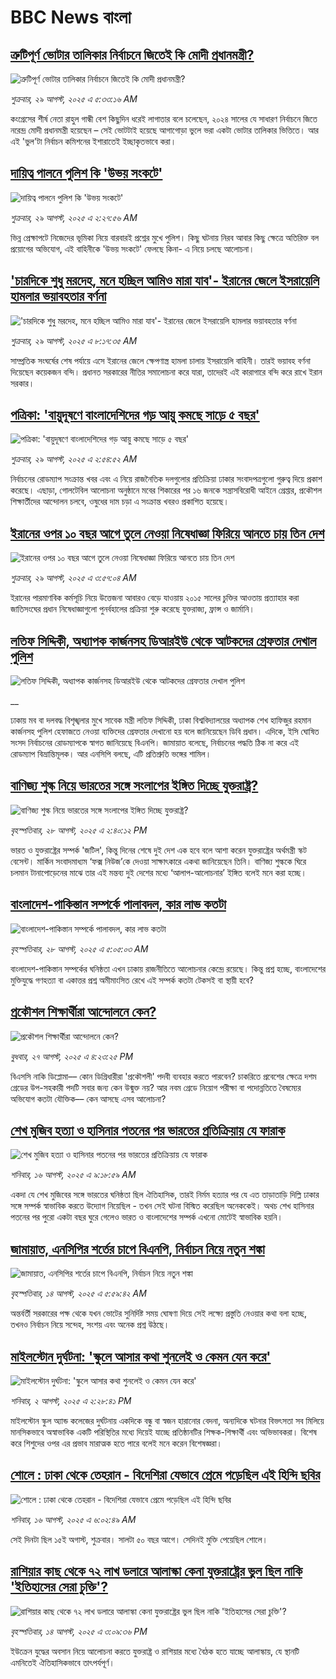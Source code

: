 # BBC News বাংলা## [ত্রুটিপূর্ণ ভোটার তালিকার নির্বাচনে জিতেই কি মোদী প্রধানমন্ত্রী?](https://www.bbc.com/bengali/articles/c939epyxz7qo?at_medium=RSS&at_campaign=rss?at_campaign=githubrss)![ত্রুটিপূর্ণ ভোটার তালিকার নির্বাচনে জিতেই কি মোদী প্রধানমন্ত্রী?](https://ichef.bbci.co.uk/ace/ws/240/cpsprodpb/d57f/live/aa838450-8355-11f0-a34f-318be3fb0481.jpg)_শুক্রবার, ২৯ আগস্ট, ২০২৫ এ ৫:৩৩:১৬ AM_কংগ্রেসের শীর্ষ নেতা রাহুল গান্ধী বেশ কিছুদিন ধরেই লাগাতার বলে চলেছেন, ২০২৪ সালের যে সাধারণ নির্বাচনে জিতে নরেন্দ্র মোদী প্রধানমন্ত্রী হয়েছেন – সেই ভোটটাই হয়েছে আগাগোড়া ভুলে ভরা একটা ভোটার তালিকার ভিত্তিতে। আর এই 'ভুল'টা নির্বাচন কমিশনের ইশারাতেই ইচ্ছাকৃতভাবে করা।## [দায়িত্ব পালনে পুলিশ কি 'উভয় সংকটে' ](https://www.bbc.com/bengali/articles/c0e93rg9y2xo?at_medium=RSS&at_campaign=rss?at_campaign=githubrss)![দায়িত্ব পালনে পুলিশ কি 'উভয় সংকটে' ](https://ichef.bbci.co.uk/ace/ws/240/cpsprodpb/23a3/live/2f86c100-8417-11f0-8920-cb71bf7274c6.jpg)_শুক্রবার, ২৯ আগস্ট, ২০২৫ এ ২:২৭:৫৬ AM_ভিন্ন প্রেক্ষাপটে নিজেদের ভূমিকা নিয়ে বারবারই প্রশ্নের মুখে পুলিশ। কিছু ঘটনায় নিরব আবার কিছু ক্ষেত্রে অতিরিক্ত বল প্রয়োগের অভিযোগ, এই বাহিনীকে 'উভয় সংকটে' ফেলছে কিনা- এ নিয়ে চলছে আলোচনা।## ['চারদিকে শুধু মরদেহ, মনে হচ্ছিল আমিও মারা যাব'- ইরানের জেলে ইসরায়েলি হামলার ভয়াবহতার বর্ণনা](https://www.bbc.com/bengali/articles/ce837qd4lm9o?at_medium=RSS&at_campaign=rss?at_campaign=githubrss)!['চারদিকে শুধু মরদেহ, মনে হচ্ছিল আমিও মারা যাব'- ইরানের জেলে ইসরায়েলি হামলার ভয়াবহতার বর্ণনা](https://ichef.bbci.co.uk/ace/ws/240/cpsprodpb/c9ea/live/bd0ae350-83fc-11f0-b391-6936825093bd.jpg)_শুক্রবার, ২৯ আগস্ট, ২০২৫ এ ৮:১৭:৩৫ AM_সাম্প্রতিক সংঘর্ষের শেষ পর্যায়ে এসে ইরানের জেলে ক্ষেপণাস্ত্র হামলা চালায় ইসরায়েলি বাহিনী। তারই ভয়াবহ বর্ণনা দিয়েছেন কয়েকজন বন্দি। প্রধানত সরকারের নীতির সমালোচনা করে যারা, তাদেরই এই কারাগারে বন্দি করে রাখে ইরান সরকার।## [পত্রিকা: 'বায়ুদূষণে বাংলাদেশিদের গড় আয়ু কমছে সাড়ে ৫ বছর'](https://www.bbc.com/bengali/articles/ckg4xr42j1mo?at_medium=RSS&at_campaign=rss?at_campaign=githubrss)![পত্রিকা: 'বায়ুদূষণে বাংলাদেশিদের গড় আয়ু কমছে সাড়ে ৫ বছর'](https://ichef.bbci.co.uk/ace/ws/240/cpsprodpb/d614/live/c04ec240-8481-11f0-b9b0-25c17244d412.jpg)_শুক্রবার, ২৯ আগস্ট, ২০২৫ এ ২:৫৪:৫২ AM_নির্বাচনের রোডম্যাপ সংক্রান্ত খবর এবং এ নিয়ে রাজনৈতিক দলগুলোর প্রতিক্রিয়া ঢাকার সংবাদপত্রগুলো গুরুত্ব দিয়ে প্রকাশ করেছে। এছাড়া, গোলটেবিল আলোচনা অনুষ্ঠানে মবের শিকারের পর ১৬ জনকে সন্ত্রাসবিরোধী আইনে গ্রেপ্তার, প্রকৌশল শিক্ষার্তীদের আন্দোলন চলবে, ওষুধের দাম চড়া এ সংক্রান্ত খবরও প্রকাশিত হয়েছে।## [ইরানের ওপর ১০ বছর আগে তুলে নেওয়া নিষেধাজ্ঞা ফিরিয়ে আনতে চায় তিন দেশ](https://www.bbc.com/bengali/articles/cq87jldl3e5o?at_medium=RSS&at_campaign=rss?at_campaign=githubrss)![ইরানের ওপর ১০ বছর আগে তুলে নেওয়া নিষেধাজ্ঞা ফিরিয়ে আনতে চায় তিন দেশ](https://ichef.bbci.co.uk/ace/ws/240/cpsprodpb/3b87/live/ae0a53e0-8483-11f0-9cf6-cbf3e73ce2b9.jpg)_শুক্রবার, ২৯ আগস্ট, ২০২৫ এ ৩:৫৭:০৪ AM_ইরানের পারমাণবিক কর্মসূচি নিয়ে উত্তেজনা আবারও বেড়ে যাওয়ায় ২০১৫ সালের চুক্তির আওতায় প্রত্যাহার করা জাতিসংঘের প্রধান নিষেধাজ্ঞাগুলো পুনর্বহালের প্রক্রিয়া শুরু করেছে যুক্তরাজ্য, ফ্রান্স ও জার্মানি।## [লতিফ সিদ্দিকী, অধ্যাপক কার্জনসহ ডিআরইউ থেকে আটকদের গ্রেফতার দেখাল পুলিশ](https://www.bbc.co.uk/bengali/live/c4gj5kjg4w3t?at_medium=RSS&at_campaign=rss?at_campaign=githubrss)![লতিফ সিদ্দিকী, অধ্যাপক কার্জনসহ ডিআরইউ থেকে আটকদের গ্রেফতার দেখাল পুলিশ](https://ichef.bbci.co.uk/ace/standard/240/cpsprodpb/6259/live/e6cd9380-8439-11f0-b391-6936825093bd.jpg)__ঢাকায় মব বা দলবদ্ধ বিশৃঙ্খলার মুখে সাবেক মন্ত্রী লতিফ সিদ্দিকী, ঢাকা বিশ্ববিদ্যালয়ের অধ্যাপক শেখ হাফিজুর রহমান কার্জনসহ পুলিশ হেফাজতে নেওয়া ব্যক্তিদের গ্রেফতার দেখানো হয় বলে জানিয়েছেন ডিবি প্রধান। এদিকে, ইসি ঘোষিত সংসদ নির্বাচনের রোডম্যাপকে স্বাগত জানিয়েছে বিএনপি। জামায়াত বলেছে, নির্বাচনের পদ্ধতি ঠিক না করে এই রোডম্যাপ বিভ্রান্তিমূলক। আর এনসিপি বলছে, এটি প্রতিশ্রুতি ভঙ্গের শামিল।## [বাণিজ্য শুল্ক নিয়ে ভারতের সঙ্গে সংলাপের ইঙ্গিত দিচ্ছে যুক্তরাষ্ট্র?](https://www.bbc.com/bengali/articles/cx29z5pjen5o?at_medium=RSS&at_campaign=rss?at_campaign=githubrss)![বাণিজ্য শুল্ক নিয়ে ভারতের সঙ্গে সংলাপের ইঙ্গিত দিচ্ছে যুক্তরাষ্ট্র?](https://ichef.bbci.co.uk/ace/ws/240/cpsprodpb/38a0/live/4b772ed0-83fa-11f0-9cf6-cbf3e73ce2b9.jpg)_বৃহস্পতিবার, ২৮ আগস্ট, ২০২৫ এ ২:৪০:১২ PM_ভারত ও যুক্তরাষ্ট্রের সম্পর্ক 'জটিল', কিন্তু দিনের শেষে দুই দেশ এক হবে বলে আশা করেন যুক্তরাষ্ট্রের অর্থমন্ত্রী স্কট বেসেন্ট।
মার্কিন সংবাদমাধ্যম ‘ফক্স নিউজ’কে দেওয়া সাক্ষাৎকারে একথা জানিয়েছেন তিনি। বাণিজ্য শুল্ককে ঘিরে চলমান টানাপোড়েনের মাঝে তার এই মন্তব্য দুই দেশের মধ্যে ‘আলাপ-আলোচনার’ ইঙ্গিত বলেই মনে করা হচ্ছে।## [বাংলাদেশ-পাকিস্তান সম্পর্কে পালাবদল, কার লাভ কতটা](https://www.bbc.com/bengali/articles/cjr1xy75nwxo?at_medium=RSS&at_campaign=rss?at_campaign=githubrss)![বাংলাদেশ-পাকিস্তান সম্পর্কে পালাবদল, কার লাভ কতটা](https://ichef.bbci.co.uk/ace/ws/240/cpsprodpb/a61e/live/d95888c0-8391-11f0-ab3e-bd52082cd0ae.jpg)_বৃহস্পতিবার, ২৮ আগস্ট, ২০২৫ এ ৫:০৫:০৩ AM_বাংলাদেশ-পাকিস্তান সম্পর্কের ঘনিষ্ঠতা এখন ঢাকায় রাজনীতিতে আলোচনার কেন্দ্রে রয়েছে। কিন্তু প্রশ্ন হচ্ছে, বাংলাদেশের মুক্তিযুদ্ধে গণহত্যা বা একাত্তর প্রশ্ন অমীমাংসিত রেখে এই সম্পর্ক কতটা টেকসই বা স্থায়ী হবে?## [ প্রকৌশল শিক্ষার্থীরা আন্দোলনে কেন?](https://www.bbc.com/bengali/articles/czxpz6vn140o?at_medium=RSS&at_campaign=rss?at_campaign=githubrss)![ প্রকৌশল শিক্ষার্থীরা আন্দোলনে কেন?](https://ichef.bbci.co.uk/ace/ws/240/cpsprodpb/b738/live/25452770-8365-11f0-83cc-c5da98c419b8.jpg)_বুধবার, ২৭ আগস্ট, ২০২৫ এ ৪:২৩:২৫ PM_বিএসসি নাকি ডিপ্লোমা–– কোন ডিগ্রিধারীরা 'প্রকৌশলী' পদবী ব্যবহার করতে পারবেন? চাকরিতে প্রবেশের ক্ষেত্রে দশম গ্রেডের উপ-সহকারী পদটি সবার জন্য কেন উন্মুক্ত নয়? আর নবম গ্রেডে নিয়োগ পরীক্ষা বা পদোন্নতিতে বৈষম্যের অভিযোগ কতটা যৌক্তিক–– কেন আসছে এসব আলোচনা?## [শেখ মুজিব হত্যা ও হাসিনার পতনের পর ভারতের প্রতিক্রিয়ায় যে ফারাক](https://www.bbc.com/bengali/articles/cly39465d10o?at_medium=RSS&at_campaign=rss?at_campaign=githubrss)![শেখ মুজিব হত্যা ও হাসিনার পতনের পর ভারতের প্রতিক্রিয়ায় যে ফারাক](https://ichef.bbci.co.uk/ace/ws/240/cpsprodpb/473f/live/567ab140-7855-11f0-8071-1788c7e8ae0e.jpg)_শনিবার, ১৬ আগস্ট, ২০২৫ এ ৯:১৮:৫৯ AM_একদা যে শেখ মুজিবের সঙ্গে ভারতের ঘনিষ্ঠতা ছিল ঐতিহাসিক, তারই নির্মম হত্যার পর যে এত তাড়াতাড়ি দিল্লি ঢাকার সঙ্গে সম্পর্ক স্বাভাবিক করতে উদ্যোগ নিয়েছিল - তখন সেই ঘটনা বিস্মিত করেছিল অনেককেই। অথচ শেখ হাসিনার পতনের পর পুরো একটা বছর ঘুরে গেলেও ভারত ও বাংলাদেশের সম্পর্ক এখনো মোটেই স্বাভাবিক হয়নি।## [জামায়াত, এনসিপির শর্তের চাপে বিএনপি, নির্বাচন নিয়ে নতুন শঙ্কা ](https://www.bbc.com/bengali/articles/cgjyd701vwgo?at_medium=RSS&at_campaign=rss?at_campaign=githubrss)![জামায়াত, এনসিপির শর্তের চাপে বিএনপি, নির্বাচন নিয়ে নতুন শঙ্কা ](https://ichef.bbci.co.uk/ace/ws/240/cpsprodpb/6c32/live/ba7784d0-78a4-11f0-a975-cb151ca452f4.jpg)_বৃহস্পতিবার, ১৪ আগস্ট, ২০২৫ এ ৫:৫৯:৪২ AM_অন্তর্বর্তী সরকারের পক্ষ থেকে যখন ভোটের সুনির্দিষ্ট সময় ঘোষণা দিয়ে সেই লক্ষ্যে প্রস্তুতি নেওয়ার কথা বলা হচ্ছে, তখনও নির্বাচন নিয়ে সন্দেহ, সংশয় এবং অনেক প্রশ্ন উঠছে।## [মাইলস্টোন দুর্ঘটনা: 'স্কুলে আসার কথা শুনলেই ও কেমন যেন করে'](https://www.bbc.com/bengali/articles/cz0ylyd50k3o?at_medium=RSS&at_campaign=rss?at_campaign=githubrss)![মাইলস্টোন দুর্ঘটনা: 'স্কুলে আসার কথা শুনলেই ও কেমন যেন করে'](https://ichef.bbci.co.uk/ace/ws/240/cpsprodpb/b1a9/live/559e9ab0-6fa5-11f0-8dbd-f3d32ebd3327.png)_শনিবার, ২ আগস্ট, ২০২৫ এ ২:২৮:৪১ PM_মাইলস্টোন স্কুল অ্যান্ড কলেজের দুর্ঘটনায় একদিকে বন্ধু বা স্বজন হারানোর বেদনা, অন্যদিকে ঘটনার বিভৎসতা সব মিলিয়ে মানসিকভাবে অস্বাভাবিক একটি পরিস্থিতির মধ্যে দিয়েই যাচ্ছে প্রতিষ্ঠানটির শিক্ষক-শিক্ষার্থী এবং অভিভাবকরা। বিশেষ করে শিশুদের ওপর এর প্রভাব মারাত্মক হতে পারে বলেই মনে করেন বিশেষজ্ঞরা।## [শোলে : ঢাকা থেকে তেহরান - বিদেশিরা যেভাবে প্রেমে পড়েছিল এই হিন্দি ছবির](https://www.bbc.com/bengali/articles/cly73ww3wyxo?at_medium=RSS&at_campaign=rss?at_campaign=githubrss)![শোলে : ঢাকা থেকে তেহরান - বিদেশিরা যেভাবে প্রেমে পড়েছিল এই হিন্দি ছবির](https://ichef.bbci.co.uk/ace/ws/240/cpsprodpb/22a4/live/5b2e4060-79d8-11f0-83cc-c5da98c419b8.jpg)_শনিবার, ১৬ আগস্ট, ২০২৫ এ ৬:০২:৪৯ AM_সেই দিনটা ছিল ১৫ই অগাস্ট, শুক্রবার। সালটা ৫০ বছর আগে। সেদিনই মুক্তি পেয়েছিল শোলে।## [রাশিয়ার কাছ থেকে ৭২ লাখ ডলারে আলাস্কা কেনা যুক্তরাষ্ট্রের ভুল ছিল নাকি 'ইতিহাসের সেরা চুক্তি'?](https://www.bbc.com/bengali/articles/c2kzpq131nzo?at_medium=RSS&at_campaign=rss?at_campaign=githubrss)![রাশিয়ার কাছ থেকে ৭২ লাখ ডলারে আলাস্কা কেনা যুক্তরাষ্ট্রের ভুল ছিল নাকি 'ইতিহাসের সেরা চুক্তি'?](https://ichef.bbci.co.uk/ace/ws/240/cpsprodpb/72b4/live/8b981eb0-78ed-11f0-8071-1788c7e8ae0e.jpg)_বৃহস্পতিবার, ১৪ আগস্ট, ২০২৫ এ ৩:০৯:৩৬ PM_ইউক্রেন যুদ্ধের অবসান নিয়ে আলোচনা করতে যুক্তরাষ্ট্র ও রাশিয়ার মধ্যে বৈঠক হতে যাচ্ছে আলাস্কায়, যে স্থানটি এমনিতেই ঐতিহাসিকভাবে তাৎপর্যপূর্ণ।
